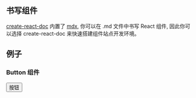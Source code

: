 ## 书写组件

[create-react-doc](https://github.com/MuYunyun/create-react-doc) 内置了 [mdx](https://github.com/mdx-js/mdx), 你可以在 .md 文件中书写 React 组件, 因此你可以选择 create-react-doc 来快速搭建组件站点开发环境。

## 例子

### Button 组件

<button>按钮</button>
